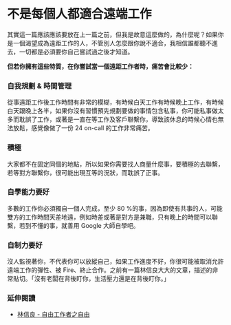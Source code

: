 # 不是每個人都適合遠端工作

其實這一篇應該應該要放在上一篇之前，但我是故意這麼做的，為什麼呢？如果你是一個渴望成為遠距工作的人，不管別人怎麼跟你說不適合，我相信誰都聽不進去，一切都是必須要你自己嘗試過之後才知道。

**但若你擁有這些特質，在你嘗試當一個遠距工作者時，痛苦會比較少：**

### 自我規劃 & 時間管理

從事遠距工作後工作時間有非常的模糊，有時候白天工作有時候晚上工作，有時候白天跟晚上各半，如果你沒有習慣預先規劃要做的事情包含私事，你可能私事做太多而耽誤了工作，或著是一直在等工作及客戶聯繫你，導致該休息的時候心情也無法放鬆，感覺像做了一份 24 on-call 的工作非常痛苦。

### 積極

大家都不在固定同個的地點，所以如果你需要找人商量什麼事，要積極的去聯繫，若等對方聯繫你，很可能出現互等的況狀，而耽誤了正事。

### 自學能力要好

多數的工作你必須獨自一個人完成，至少 80 %的事，因為即使有共事的人，可能雙方的工作時間天差地遠，例如時差或著是對方是兼職，只有晚上的時間可以聯繫，若到不懂的事，就善用 Google 大師自學吧。

### 自制力要好

沒人監視著你，不代表你可以放縱自己，如果工作進度不好，你很可能被取消允許遠端工作的彈性、被 Fire、終止合作。之前有一篇林信良大大的文章，描述的非常貼切。「沒有老闆在背後盯你，生活壓力還是在背後盯你。」

### 延伸閱讀

- [林信良 - 自由工作者之自由](http://www.ithome.com.tw/node/82368)
